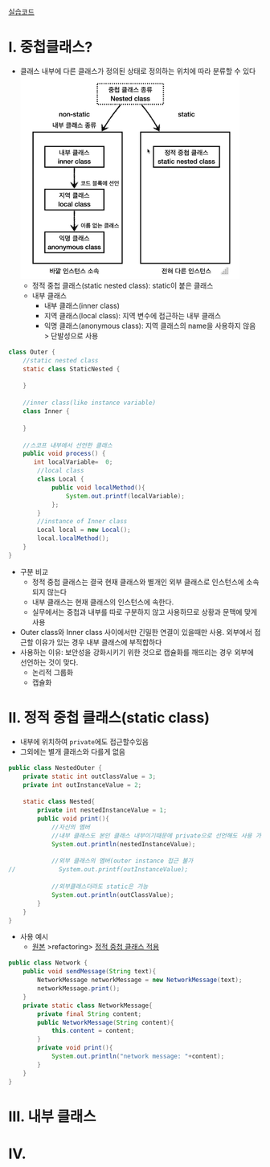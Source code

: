 
[실습코드](../../src/step03_middleClass/chapter07_InnerClass)

# I. 중첩클래스? 
- 클래스 내부에 다른 클래스가 정의된 상태로 정의하는 위치에 따라 분류할 수 있다
![중첩클래스 분류](../img/middle/NestedClass.png)
  - 정적 중첩 클래스(static nested class): static이 붙은 클래스
  - 내부 클래스
    - 내부 클래스(inner class)
    - 지역 클래스(local class): 지역 변수에 접근하는 내부 클래스
    - 익명 클래스(anonymous class): 지역 클래스의 name을 사용하지 않음 > 단발성으로 사용
```java
class Outer {
    //static nested class
    static class StaticNested {

    }

    //inner class(like instance variable)
    class Inner {

    }

    //스코프 내부에서 선언한 클래스
    public void process() {
       int localVariable=  0;
        //local class
        class Local {
            public void localMethod(){
                System.out.printf(localVariable);
            };
        }
        //instance of Inner class
        Local local = new Local();
        local.localMethod();
    }
}
```
- 구분 비교 
  - 정적 중첩 클래스는 결국 현재 클래스와 별개인 외부 클래스로 인스턴스에 소속되지 않는다
  - 내부 클래스는 현재 클래스의 인스턴스에 속한다.
  - 실무에서는 중첩과 내부를 따로 구분하지 않고 사용하므로 상황과 문맥에 맞게 사용
- Outer class와 Inner class 사이에서만 긴밀한 연결이 있을때만 사용. 외부에서 접근할 이유가 있는 경우 내부 클래스에 부적합하다
- 사용하는 이유: 보안성을 강화시키기 위한 것으로 캡슐화를 깨뜨리는 경우 외부에 선언하는 것이 맞다. 
  - 논리적 그룹화
  - 캡슐화
# II. 정적 중첩 클래스(static class)
- 내부에 위치하여 `private`에도 접근할수있음
- 그외에는 별개 클래스와 다를게 없음
```java
public class NestedOuter {
    private static int outClassValue = 3;
    private int outInstanceValue = 2;

    static class Nested{
        private int nestedInstanceValue = 1;
        public void print(){
            //자신의 멤버
            //내부 클래스도 본인 클래스 내부이기때문에 private으로 선언해도 사용 가능
            System.out.println(nestedInstanceValue);

            //외부 클래스의 멤버(outer instance 접근 불가
//            System.out.printf(outInstanceValue);

            //외부클래스더라도 static은 가능
            System.out.println(outClassValue);
        }
    }
}
```
- 사용 예시
  - [원본](../../src/step03_middleClass/chapter07_InnerClass/ex_network) >refactoring> [정적 중첩 클래스 적용](../../src/step03_middleClass/chapter07_InnerClass/ex_nested)
```java
public class Network {
    public void sendMessage(String text){
        NetworkMessage networkMessage = new NetworkMessage(text);
        networkMessage.print();
    }
    private static class NetworkMessage{
        private final String content;
        public NetworkMessage(String content){
            this.content = content;
        }
        private void print(){
            System.out.println("network message: "+content);
        }
    }
}
```
# III. 내부 클래스

# IV. 